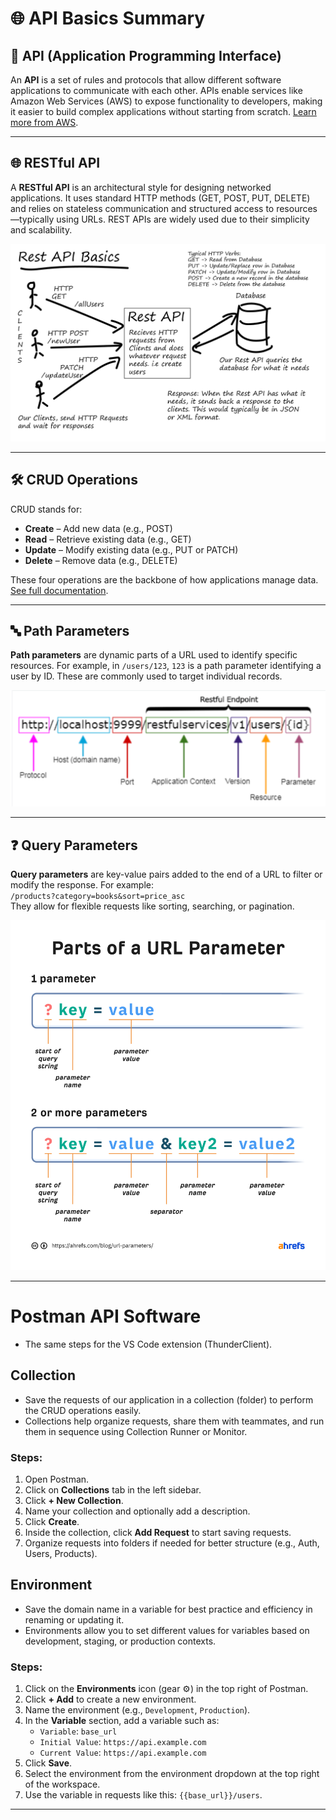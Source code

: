 # 🌐 API Basics Summary

## 🔗 API (Application Programming Interface)
An **API** is a set of rules and protocols that allow different software applications to communicate with each other. APIs enable services like Amazon Web Services (AWS) to expose functionality to developers, making it easier to build complex applications without starting from scratch. [Learn more from AWS](https://aws.amazon.com/what-is/api/).

---

## 🌐 RESTful API
A **RESTful API** is an architectural style for designing networked applications. It uses standard HTTP methods (GET, POST, PUT, DELETE) and relies on stateless communication and structured access to resources—typically using URLs. REST APIs are widely used due to their simplicity and scalability.

![Restful API](./images/rest-api.png)

---

## 🛠️ CRUD Operations
CRUD stands for:
- **Create** – Add new data (e.g., POST)
- **Read** – Retrieve existing data (e.g., GET)
- **Update** – Modify existing data (e.g., PUT or PATCH)
- **Delete** – Remove data (e.g., DELETE)

These four operations are the backbone of how applications manage data.  
[See full documentation](https://www.freecodecamp.org/news/crud-operations-explained/#:~:text=CRUD%20refers%20to%20the%20four,data%2C%20and%20delete%20the%20data.).

---

## 🔤 Path Parameters
**Path parameters** are dynamic parts of a URL used to identify specific resources. For example, in `/users/123`, `123` is a path parameter identifying a user by ID. These are commonly used to target individual records.

![Path Parameters](./images/path-parameter-example.png)

---

## ❓ Query Parameters
**Query parameters** are key-value pairs added to the end of a URL to filter or modify the response. For example:  
`/products?category=books&sort=price_asc`  
They allow for flexible requests like sorting, searching, or pagination.

![Query Parameters](./images/query%20parameters.webp)

---

# Postman API Software
- The same steps for the VS Code extension (ThunderClient).

## Collection 
- Save the requests of our application in a collection (folder) to perform the CRUD operations easily.
- Collections help organize requests, share them with teammates, and run them in sequence using Collection Runner or Monitor.

### Steps:
1. Open Postman.
2. Click on **Collections** tab in the left sidebar.
3. Click **+ New Collection**.
4. Name your collection and optionally add a description.
5. Click **Create**.
6. Inside the collection, click **Add Request** to start saving requests.
7. Organize requests into folders if needed for better structure (e.g., Auth, Users, Products).

## Environment
- Save the domain name in a variable for best practice and efficiency in renaming or updating it.
- Environments allow you to set different values for variables based on development, staging, or production contexts.

### Steps:
1. Click on the **Environments** icon (gear ⚙️) in the top right of Postman.
2. Click **+ Add** to create a new environment.
3. Name the environment (e.g., `Development`, `Production`).
4. In the **Variable** section, add a variable such as:
   - `Variable`: `base_url`
   - `Initial Value`: `https://api.example.com`
   - `Current Value`: `https://api.example.com`
5. Click **Save**.
6. Select the environment from the environment dropdown at the top right of the workspace.
7. Use the variable in requests like this: `{{base_url}}/users`.

--- 